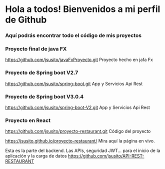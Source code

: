 # Hola a todos! Bienvenidos a mi perfil de Github

### Aquí podrás encontrar todo el código de mis proyectos

### Proyecto final de java FX 
https://github.com/jsusito/javaFxProyecto.git Proyecto hecho en jafa Fx

### Proyecto de Spring boot V2.7 
https://github.com/jsusito/spring-boot.git App y Servicios Api Rest

### Proyecto de Spring boot V3.0.4 
https://github.com/jsusito/spring-boot-V2.git App y Servicios Api Rest

### Proyecto en React
https://github.com/jsusito/proyecto-restaurant.git Código del proyecto 

https://jsusito.github.io/proyecto-restaurant/ Mira aquí la página en vivo.


Esta es la parte del backend. Las APIs, seguridad JWT... para el inicio de la aplicación y la carga de datos
https://github.com/jsusito/API-REST-RESTAURANT 

